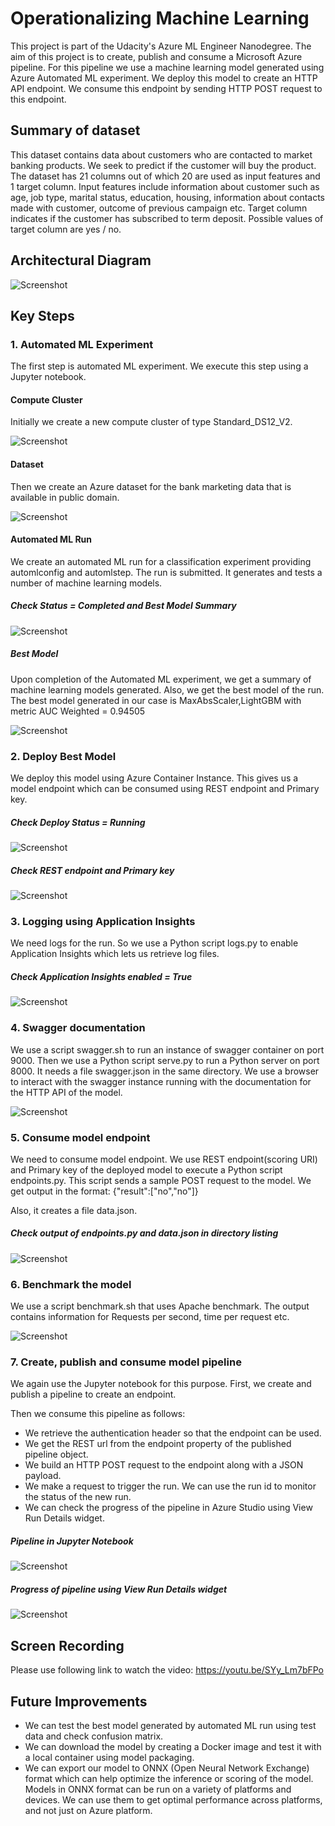 # Operationalizing Machine Learning

This project is part of the Udacity's Azure ML Engineer Nanodegree. The aim of this project is to create, publish and consume a Microsoft Azure pipeline. For this pipeline we use a machine learning model generated using Azure Automated ML experiment. We deploy this model to create an HTTP API endpoint. We consume this endpoint by sending HTTP POST request to this endpoint.

## Summary of dataset
This dataset contains data about customers who are contacted to market banking products. We seek to predict if the customer will buy the product. The dataset has 21 columns out of which 20 are used as input features and 1 target column. Input features include information about customer such as age, job type, marital status, education, housing, information about contacts made with customer, outcome of previous campaign etc. Target column indicates if the customer has subscribed to term deposit. Possible values of target column are yes / no.

## Architectural Diagram
![Screenshot](Screenshots/ArchitectureDiagram.png)

## Key Steps
###	1. Automated ML Experiment
The first step is automated ML experiment. We execute this step using a Jupyter notebook. 

#### Compute Cluster
Initially we create a new compute cluster of type Standard_DS12_V2.

![Screenshot](Screenshots/Compute.jpg)

#### Dataset
Then we create an Azure dataset for the bank marketing data that is available in public domain.

![Screenshot](Screenshots/BankMarketingDataset.jpg)

#### Automated ML Run
We create an automated ML run for a classification experiment providing automlconfig and automlstep. The run is submitted. It generates and tests a number of machine learning models. 

##### Check Status = Completed and Best Model Summary
![Screenshot](Screenshots/AutoMLmoduleCompleted.jpg)

##### Best Model	
Upon completion of the Automated ML experiment, we get a summary of machine learning models generated. Also, we get the best model of the run. The best model generated in our case is MaxAbsScaler,LightGBM with metric AUC Weighted = 0.94505

![Screenshot](Screenshots/BestModelSummary.jpg)

###	2. Deploy Best Model
We deploy this model using Azure Container Instance. This gives us a model endpoint which can be consumed using REST endpoint and Primary key.

##### Check Deploy Status = Running
![Screenshot](Screenshots/BestModelDeployed.jpg)

##### Check REST endpoint and Primary key
![Screenshot](Screenshots/ConsumeModelEndpoint.jpg)

###	3. Logging using Application Insights
We need logs for the run. So we use a Python script logs.py to enable Application Insights which lets us retrieve log files. 
##### Check Application Insights enabled = True
![Screenshot](Screenshots/EndpointApplicationInsightsEnabled.jpg)

###	4. Swagger documentation 
We use a script swagger.sh to run an instance of swagger container on port 9000. Then we use a Python script serve.py to run a Python server on port 8000. It needs a file swagger.json in the same directory. We use a browser to interact with the swagger instance running with the documentation for the HTTP API of the model.

![Screenshot](Screenshots/swagger1.jpg)

###	5. Consume model endpoint 
We need to consume model endpoint. We use REST endpoint(scoring URI) and Primary key of the deployed model to execute a Python script endpoints.py. This script sends a sample POST request to the model. We get output in the format:
{"result":["no","no"]}

Also, it creates a file data.json.

##### Check output of endpoints.py and data.json in directory listing
![Screenshot](Screenshots/endpointdotpy_output2.jpg)

###	6. Benchmark the model
We use a script benchmark.sh that uses Apache benchmark. The output contains information for Requests per second, time per request etc.

![Screenshot](Screenshots/benchmark3.jpg)

###	7. Create, publish and consume model pipeline
We again use the Jupyter notebook for this purpose.  First, we create and publish a pipeline to create an endpoint. 

Then we consume this pipeline as follows:

* We retrieve the authentication header so that the endpoint can be used. 
* We get the REST url from the endpoint property of the published pipeline object.
* We build an HTTP POST request to the endpoint along with a JSON payload. 
* We make a request to trigger the run. We can use the run id to monitor the status of the new run. 
* We can check the progress of the pipeline in Azure Studio using View Run Details widget.

##### Pipeline in Jupyter Notebook
![Screenshot](Screenshots/pipelineInNotebook.jpg)

#####	Progress of pipeline using View Run Details widget
![Screenshot](Screenshots/pipelineInStudio.jpg)

## Screen Recording
Please use following link to watch the video:
https://youtu.be/SYy_Lm7bFPo


## Future Improvements
* We can test the best model generated by automated ML run using test data and check confusion matrix.
* We can download the model by creating a Docker image and test it with a local container using model packaging.
* We can export our model to ONNX (Open Neural Network Exchange) format which can help optimize the inference or scoring of the model. Models in ONNX format can be run on a variety of platforms and devices. We can use them to get optimal performance across platforms, and not just on Azure platform.
